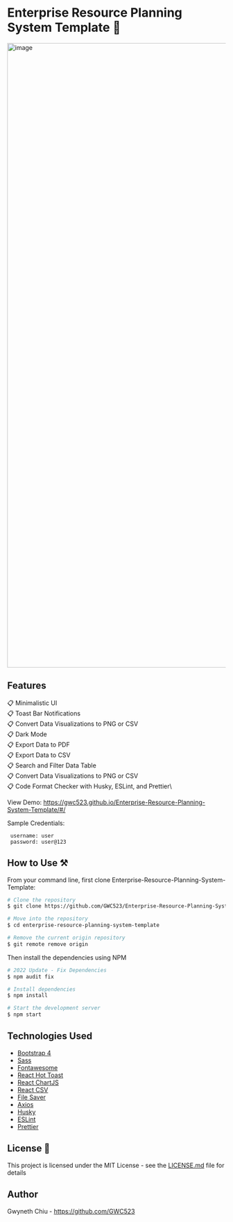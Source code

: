 # Enterprise Resource Planning System Template 🏢

<img width="1440" alt="image" src="https://github.com/GWC523/Enterprise-Resource-Planning-System-Template/assets/56357171/126b34e2-644c-4ba4-8047-afd7d6551c03">


## Features

📋 Minimalistic UI\
📋 Toast Bar Notifications\
📋 Convert Data Visualizations to PNG or CSV\
📋 Dark Mode\
📋 Export Data to PDF\
📋 Export Data to CSV\
📋 Search and Filter Data Table\
📋 Convert Data Visualizations to PNG or CSV\
📋 Code Format Checker with Husky, ESLint, and Prettier\


View Demo: https://gwc523.github.io/Enterprise-Resource-Planning-System-Template/#/

Sample Credentials:

     username: user
     password: user@123 

## How to Use ⚒️

From your command line, first clone Enterprise-Resource-Planning-System-Template:

```bash
# Clone the repository
$ git clone https://github.com/GWC523/Enterprise-Resource-Planning-System-Template.git

# Move into the repository
$ cd enterprise-resource-planning-system-template

# Remove the current origin repository
$ git remote remove origin
```

Then install the dependencies using NPM

```bash
# 2022 Update - Fix Dependencies
$ npm audit fix

# Install dependencies
$ npm install

# Start the development server
$ npm start
```

## Technologies Used

- [Bootstrap 4](https://getbootstrap.com/docs/4.3/getting-started/introduction/)
- [Sass](https://sass-lang.com/documentation)
- [Fontawesome](https://fontawesome.com/docs)
- [React Hot Toast](https://react-hot-toast.com/)
- [React ChartJS](https://www.npmjs.com/package/react-chartjs-2)
- [React CSV](https://www.npmjs.com/package/react-csv)
- [File Saver](https://www.npmjs.com/package/file-saver)
- [Axios](https://www.npmjs.com/package/axios)
- [Husky](https://github.com/typicode/husky)
- [ESLint](https://eslint.org/docs/latest/)
- [Prettier](https://prettier.io/docs/en/index.html)

## License 📄

This project is licensed under the MIT License - see the [LICENSE.md](LICENSE.md) file for details

## Author

Gwyneth Chiu - https://github.com/GWC523
